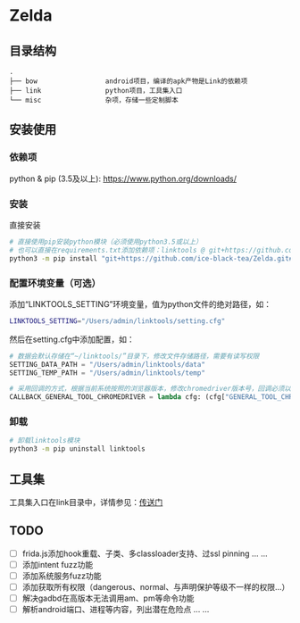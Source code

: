 # Zelda

## 目录结构

```tree
.
├── bow                 android项目，编译的apk产物是Link的依赖项
├── link                python项目，工具集入口
└── misc                杂项，存储一些定制脚本
```

## 安装使用

### 依赖项

python & pip (3.5及以上): <https://www.python.org/downloads/>

### 安装

直接安装

```bash
# 直接使用pip安装python模块（必须使用python3.5或以上）
# 也可以直接在requirements.txt添加依赖项：linktools @ git+https://github.com/ice-black-tea/Zelda.git#egg=linktools&subdirectory=link
python3 -m pip install "git+https://github.com/ice-black-tea/Zelda.git#egg=linktools&subdirectory=link"
```

### 配置环境变量（可选）

添加“LINKTOOLS_SETTING”环境变量，值为python文件的绝对路径，如：

```bash
LINKTOOLS_SETTING="/Users/admin/linktools/setting.cfg"
```

然后在setting.cfg中添加配置，如：

```python
# 数据会默认存储在“~/linktools/”目录下，修改文件存储路径，需要有读写权限
SETTING_DATA_PATH = "/Users/admin/linktools/data"
SETTING_TEMP_PATH = "/Users/admin/linktools/temp"

# 采用回调的方式，根据当前系统按照的浏览器版本，修改chromedriver版本号，回调必须以“CALLBACK_”开头
CALLBACK_GENERAL_TOOL_CHROMEDRIVER = lambda cfg: (cfg["GENERAL_TOOL_CHROMEDRIVER"].update(version="1.1.1.1"))
```

### 卸载

```bash
# 卸载linktools模块
python3 -m pip uninstall linktools
```

## 工具集

工具集入口在link目录中，详情参见：[传送门](link/README.md)

## TODO

- [ ] frida.js添加hook重载、子类、多classloader支持、过ssl pinning ... ...
- [ ] 添加intent fuzz功能
- [ ] 添加系统服务fuzz功能
- [ ] 添加获取所有权限（dangerous、normal、与声明保护等级不一样的权限...）
- [ ] 解决gadbd在高版本无法调用am、pm等命令功能
- [ ] 解析android端口、进程等内容，列出潜在危险点 ... ...
